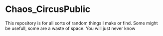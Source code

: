 # Chaos_CircusPublic

This repository is for all sorts of random things I make or find. Some might be usefull, some are a waste of space.
You will just never know
